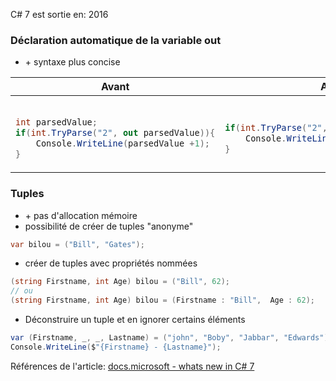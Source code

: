 ﻿---
tags: dotnet
---

C# 7 est sortie en: 2016


### Déclaration automatique de la variable out

* \+ syntaxe plus concise

<table>
<thead >
<tr><th>Avant</th><th>Après</th></tr>
</thead>
<tbody>
<tr><td>

```csharp

int parsedValue;
if(int.TryParse("2", out parsedValue)){
    Console.WriteLine(parsedValue +1);
}

````

</td>
<td>

```csharp

if(int.TryParse("2", out int parsedValue)){
    Console.WriteLine(parsedValue +1);
}

````

</td>
</tr>
</tbody>
</table>

### Tuples
* \+ pas d\'allocation mémoire
* possibilité de créer de tuples "anonyme"

```csharp
var bilou = ("Bill", "Gates");
````

* créer de tuples avec propriétés nommées
```csharp
(string Firstname, int Age) bilou = ("Bill", 62);
// ou 
(string Firstname, int Age) bilou = (Firstname : "Bill",  Age : 62);
````

* Déconstruire un tuple et en ignorer certains éléments
```csharp
var (Firstname, _, _, Lastname) = ("john", "Boby", "Jabbar", "Edwards");
Console.WriteLine($"{Firstname} - {Lastname}");
````



Références de l'article:
[docs.microsoft - whats new in C# 7](https://docs.microsoft.com/fr-fr/dotnet/csharp/whats-new/csharp-7)
